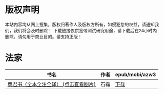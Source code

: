 # 版权声明

本站内容均从网上搜集，版权归著作人及版权方所有，如侵犯您的权益，请通知我们，我们将会及时删除！ 下载链接仅供宽带测试研究用途，请下载后在24小时内删除，请勿用于商业目的。请支持正版！

# 法家

| 书名 | 作者 | epub/mobi/azw3 |
| --- | --- | --- |
| [商君书（全本全注全译） (点击查看图片)](https://www.dushupai.com/attachment/2024/06/09/bb8699d93d7ac343.jpg) | 石磊 | [下载](https://url89.ctfile.com/f/31084289-1356983665-3e96e4?p=8866) |
